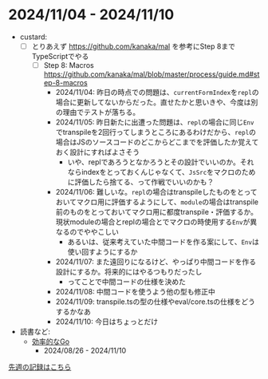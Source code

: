 # 2024/11/04 - 2024/11/10

- custard:
    - [ ] とりあえず <https://github.com/kanaka/mal> を参考にStep 8までTypeScriptでやる
        - [ ] Step 8: Macros <https://github.com/kanaka/mal/blob/master/process/guide.md#step-8-macros>
            - 2024/11/04: 昨日の時点での問題は、`currentFormIndex`を`repl`の場合に更新してないからだった。直せたかと思いきや、今度は別の理由でテストが落ちる。
            - 2024/11/05: 昨日新たに出遭った問題は、`repl`の場合に同じ`Env`でtranspileを2回行ってしまうところにあるわけだから、`repl`の場合はJSのソースコードのどこからどこまでを評価したか覚えておく設計にすればよさそう
                - いや、replであろうとなかろうとその設計でいいのか。それならindexをとっておくんじゃなくて、`JsSrc`をマクロのために評価したら捨てる、って作戦でいいのかも？
            - 2024/11/06: 難しいな。`repl`の場合はtranspileしたものをとっておいてマクロ用に評価するようにして、`module`の場合はtranspile前のものをとっておいてマクロ用に都度transpile・評価するか。現状moduleの場合とreplの場合とでマクロの時使用する`Env`が異なるのでややこしい
                - あるいは、従来考えていた中間コードを作る案にして、`Env`は使い回すようにするか
            - 2024/11/07: また遠回りになるけど、やっぱり中間コードを作る設計にするか。将来的にはやるつもりだったし
                - ってことで中間コードの仕様を決めた
            - 2024/11/08: 中間コードを使うよう他の型も修正中
            - 2024/11/09: transpile.tsの型の仕様やeval/core.tsの仕様をどうするかなあ
            - 2024/11/10: 今日はちょっとだけ
- 読書など:
    - [効率的なGo](https://www.oreilly.co.jp//books/9784814400539/)
        - 2024/08/26 - 2024/11/10

[先週の記録はこちら](https://github.com/igrep/daily-commits/blob/83f4d42134f843e3062493f047eeb4cbea204f18/yesterday.md)
